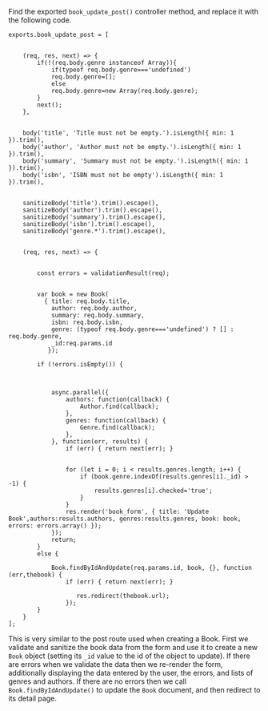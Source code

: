 Find the exported `book_update_post()` controller method, and replace it with the following code.
    
    
    exports.book_update_post = [
    
        
        (req, res, next) => {
            if(!(req.body.genre instanceof Array)){
                if(typeof req.body.genre==='undefined')
                req.body.genre=[];
                else
                req.body.genre=new Array(req.body.genre);
            }
            next();
        },
       
        
        body('title', 'Title must not be empty.').isLength({ min: 1 }).trim(),
        body('author', 'Author must not be empty.').isLength({ min: 1 }).trim(),
        body('summary', 'Summary must not be empty.').isLength({ min: 1 }).trim(),
        body('isbn', 'ISBN must not be empty').isLength({ min: 1 }).trim(),
    
        
        sanitizeBody('title').trim().escape(),
        sanitizeBody('author').trim().escape(),
        sanitizeBody('summary').trim().escape(),
        sanitizeBody('isbn').trim().escape(),
        sanitizeBody('genre.*').trim().escape(),
    
        
        (req, res, next) => {
    
            
            const errors = validationResult(req);
    
            
            var book = new Book(
              { title: req.body.title,
                author: req.body.author,
                summary: req.body.summary,
                isbn: req.body.isbn,
                genre: (typeof req.body.genre==='undefined') ? [] : req.body.genre,
                _id:req.params.id 
               });
    
            if (!errors.isEmpty()) {
                
    
                
                async.parallel({
                    authors: function(callback) {
                        Author.find(callback);
                    },
                    genres: function(callback) {
                        Genre.find(callback);
                    },
                }, function(err, results) {
                    if (err) { return next(err); }
    
                    
                    for (let i = 0; i < results.genres.length; i++) {
                        if (book.genre.indexOf(results.genres[i]._id) > -1) {
                            results.genres[i].checked='true';
                        }
                    }
                    res.render('book_form', { title: 'Update Book',authors:results.authors, genres:results.genres, book: book, errors: errors.array() });
                });
                return;
            }
            else {
                
                Book.findByIdAndUpdate(req.params.id, book, {}, function (err,thebook) {
                    if (err) { return next(err); }
                       
                       res.redirect(thebook.url);
                    });
            }
        }
    ];

This is very similar to the post route used when creating a Book. First we validate and sanitize the book data from the form and use it to create a new `Book` object (setting its `_id` value to the id of the object to update). If there are errors when we validate the data then we re-render the form, additionally displaying the data entered by the user, the errors, and lists of genres and authors. If there are no errors then we call `Book.findByIdAndUpdate()` to update the `Book` document, and then redirect to its detail page.
